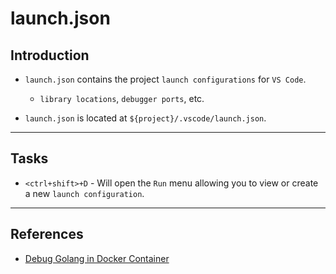 # launch.json

## Introduction

* `launch.json` contains the project `launch configurations` for `VS Code`.

    * `library locations`, `debugger ports`, etc.

* `launch.json` is located at `${project}/.vscode/launch.json`.

---

## Tasks

* `<ctrl+shift>+D` - Will open the `Run` menu allowing you to view or create a new `launch configuration`.

---

## References

* [Debug Golang in Docker Container](https://www.youtube.com/watch?v=kToyI16IFxs&list=PLHq1uqvAteVvqQaaIAvfIWWTL_JmmXcfg&index=4)